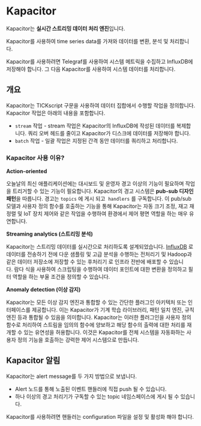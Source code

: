 # Kapacitor

Kapacitor는 **실시간 스트리밍 데이터 처리 엔진**입니다.

Kapacitor를 사용하여 time series data를 가져와 데이터를 변환, 분석 및 처리합니다. 

Kapacitor를 사용하려면 Telegraf를 사용하여 시스템 메트릭을 수집하고 InfluxDB에 저장해야 합니다. 그 다음 Kapacitor를 사용하여 시스템 데이터를 처리합니다. 

## 개요

Kapacitor는 TICKscript 구문을 사용하여 데이터 집합에서 수행할 작업을 정의합니다. Kapacitor 작업은 아래의 내용을 포함합니다. 

- `stream` 작업 - stream 작업은 Kapacitor의 InfluxDB에 작성된 데이터를 복제합니다. 쿼리 오버 헤드를 줄이고 Kapacitor가 디스크에 데이터를 저장해야 합니다.
- `batch` 작업 - 일괄 작업은 지정된 간격 동안 데이터를 쿼리하고 처리합니다.

### Kapacitor 사용 이유?

******************************Action-oriented******************************

오늘날의 최신 애플리케이션에는 대시보드 및 운영자 경고 이상의 기능이 필요하며 작업을 트리거할 수 있는 기능이 필요합니다. Kapacitor의 경고 시스템은 **pub-sub 디자인 패턴**을 따릅니다. 경고는 `topics` 에 게시 되고  `handlers` 를 구독합니다. 이 pub/sub 모델과 사용자 정의 함수를 호출하는 기능을 통해 Kapacitor는 자동 크기 조정, 재고 재정렬 및 IoT 장치 제어와 같은 작업을 수행하여 환경에서 제어 평면 역할을 하는 매우 유연합니다.

**********Streaming analytics (스트리밍 분석)**********

Kapacitor는 스트리밍 데이터를 실시간으로 처리하도록 설계되었습니다. [InfluxDB](https://www.influxdata.com/time-series-platform/influxdb/) 로 데이터를 전송하기 전에 다운 샘플링 및 고급 분석을 수행하는 전처리기 및 Hadoop과 같은 데이터 저장소에 저장할 수 있는 후처리기 로 인프라 전반에 배포할 수 있습니다. 람다 식을 사용하여 스크립팅을 수행하여 데이터 포인트에 대한 변환을 정의하고 필터 역할을 하는 부울 조건을 정의할 수 있습니다.

**********************************Anomaly detection (이상 감지)**********************************

Kapacitor는 모든 이상 감지 엔진과 통합할 수 있는 간단한 플러그인 아키텍처 또는 인터페이스를 제공합니다. 이는 Kapacitor가 기계 학습 라이브러리, 패턴 일치 엔진, 규칙 엔진 등과 통합될 수 있음을 의미합니다. Kapacitor는 이러한 플러그인을 사용자 정의 함수로 처리하여 스트림을 임의의 함수에 양보하고 해당 함수의 출력에 대한 처리를 재개할 수 있는 유연성을 허용합니다. 이것은 Kapacitor를 전체 시스템을 자동화하는 사용자 정의 기능을 호출하는 강력한 제어 시스템으로 만듭니다.

## Kapacitor 알림

Kapacitor는 alert message를 두 가지 방법으로 보냅니다. 

- Alert 노드를 통해 노출된 이벤트 핸들러에 직접 push 될 수 있습니다.
- 하나 이상의 경고 처리기가 구독할 수 있는 topic 네임스페이스에 게시 될 수 있습니다.

Kapacitor를 사용하려면 핸들러는 configuration 파일을 설정 및 활성화 해야 합니다.

